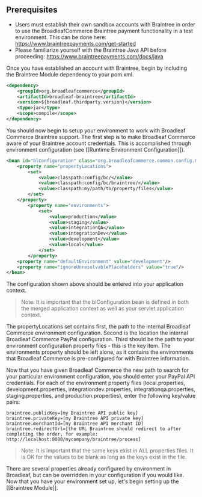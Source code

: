 ## Prerequisites

- Users must establish their own sandbox accounts with Braintree in order to use the BroadleafCommerce Braintree payment functionality in a test environment. This can be done here: https://www.braintreepayments.com/get-started
- Please familiarize yourself with the Braintree Java API before proceeding: https://www.braintreepayments.com/docs/java

Once you have established an account with Braintree, begin by including the Braintree Module dependency to your pom.xml.

```xml
<dependency>
    <groupId>org.broadleafcommerce</groupId>
    <artifactId>broadleaf-braintree</artifactId>
    <version>${broadleaf.thirdparty.version}</version>
    <type>jar</type>
    <scope>compile</scope>
</dependency>
```

You should now begin to setup your environment to work with Broadleaf Commerce Braintree support. 
The first step is to make Broadleaf Commerce aware of your Braintree account credentials. 
This is accomplished through environment configuration (see [[Runtime Environment Configuration]]).

```xml
<bean id="blConfiguration" class="org.broadleafcommerce.common.config.RuntimeEnvironmentPropertiesConfigurer">
    <property name="propertyLocations">
        <set>
            <value>classpath:config/bc/</value>
            <value>classpath:config/bc/braintree/</value>
            <value>classpath:my/path/to/property/files</value>
        </set>
    </property>
        <property name="environments">
            <set>
                <value>production</value>
                <value>staging</value>
                <value>integrationQA</value>
                <value>integrationDev</value>
                <value>development</value>
                <value>local</value>
            </set>
        </property>
    <property name="defaultEnvironment" value="development"/>
    <property name="ignoreUnresolvablePlaceholders" value="true"/>
</bean>
```

The configuration shown above should be entered into your application context. 
> Note: It is important that the blConfiguration bean is defined in both the merged application context as well as your servlet application context.

The propertyLocations set contains first, the path to the internal Broadleaf Commerce environment configuration. Second is the location the internal Broadleaf Commerce PayPal configuration. Third should be the path to your environment configuration property files - this is the key item. The environments property should be left alone, as it contains the environments that Broadleaf Commerce is pre-configured for with Braintree information.

Now that you have given Broadleaf Commerce the new path to search for your particular environment configuration, you should enter your PayPal API credentials. For each of the environment property files (local.properties, development.properties, integrationdev.properties, integrationqa.properties, staging.properties, and production.properties), enter the following key/value pairs:

	braintree.publicKey=[my Braintree API public key]
	braintree.privateKey=[my Braintree API private key]
	braintree.merchantId=[my Braintree API merchant ID]
	braintree.redirectUrl=[the URL Braintree should redirect to after completing the order, for example: http://localhost:8080/mycompany/braintree/process]

> Note: It is important that the same keys exist in ALL properties files. It is OK for the values to be blank as long as the keys exist in the file.

There are several properties already configured by environment in Broadleaf, but can be overridden in your configuration if you would like. 
Now that you have your environment set up, let's begin setting up the [[Braintree Module]].
